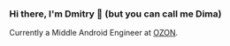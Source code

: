 ### Hi there, I'm Dmitry 👋 (but you can call me Dima)
Currently a Middle Android Engineer at [OZON](https://corp.ozon.com/).
